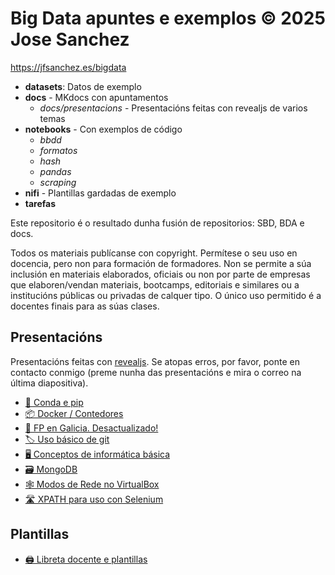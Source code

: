 # Big Data apuntes e exemplos © 2025 Jose Sanchez 
<https://jfsanchez.es/bigdata>

- **datasets**: Datos de exemplo
- **docs** - MKdocs con apuntamentos
    - *docs/presentacions* - Presentacións feitas con revealjs de varios temas
- **notebooks** - Con exemplos de código
    - *bbdd*
    - *formatos*
    - *hash*
    - *pandas*
    - *scraping*
- **nifi** - Plantillas gardadas de exemplo
- **tarefas**

Este repositorio é o resultado dunha fusión de repositorios: SBD, BDA e docs.

Todos os materiais publícanse con copyright. Permítese o seu uso en docencia, pero non para formación de formadores. Non se permite a súa inclusión en materiais elaborados, oficiais ou non por parte de empresas que elaboren/vendan materiais, bootcamps, editoriais e similares ou a institucións públicas ou privadas de calquer tipo. O único uso permitido é a docentes finais para as súas clases.

## Presentacións

Presentacións feitas con [revealjs](https://revealjs.com/). Se atopas erros, por favor, ponte en contacto conmigo (preme nunha das presentacións e mira o correo na última diapositiva).

- [🐍 Conda e pip](https://jfsanchez.es/bigdata/presentacions/conda-pip-virtualenv)
- [📦 Docker / Contedores](https://jfsanchez.es/bigdata/presentacions/docker)
- [📕 FP en Galicia. Desactualizado!](https://jfsanchez.es/bigdata/presentacions/funcionamentofp)
- [🏷 Uso básico de git](https://jfsanchez.es/bigdata/presentacions/git)
- [🖥️ Conceptos de informática básica](https://jfsanchez.es/bigdata/presentacions/informatica-basica)
- [🗃️ MongoDB](https://jfsanchez.es/bigdata/presentacions/mongodb)
- [🕸️ Modos de Rede no VirtualBox](https://jfsanchez.es/bigdata/presentacions/virtualbox)
- [🛣️ XPATH para uso con Selenium](https://jfsanchez.es/bigdata/presentacions/xpath)

## Plantillas

- [🖨️ Libreta docente e plantillas](https://jfsanchez.es/bigdata/presentacions/libreta)
